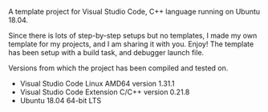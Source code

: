 A template project for Visual Studio Code, C++ language running on Ubuntu 18.04.

Since there is lots of step-by-step setups but no templates, I made my own template for my projects, and I am sharing it with you. Enjoy! The template has been setup with a build task, and debugger launch file.

Versions from which the project has been compiled and tested on.

- Visual Studio Code Linux AMD64 version 1.31.1
- Visual Studio Code Extension C/C++ version 0.21.8
- Ubuntu 18.04 64-bit LTS
